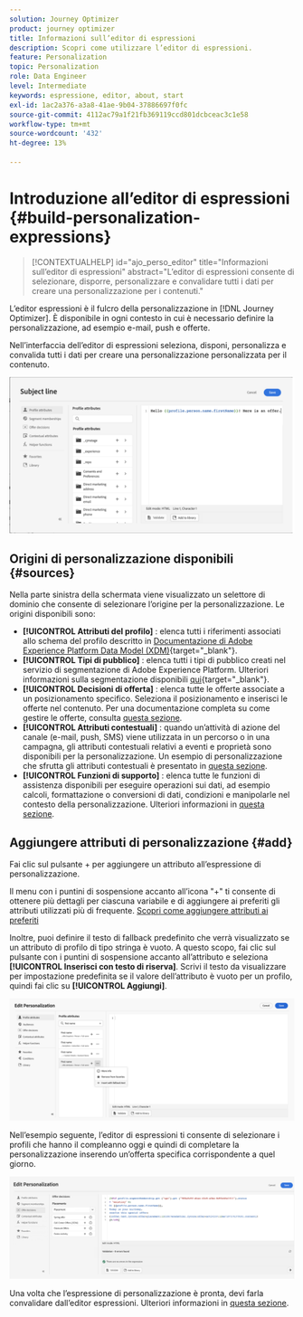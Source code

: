 ```yaml
---
solution: Journey Optimizer
product: journey optimizer
title: Informazioni sull’editor di espressioni
description: Scopri come utilizzare l’editor di espressioni.
feature: Personalization
topic: Personalization
role: Data Engineer
level: Intermediate
keywords: espressione, editor, about, start
exl-id: 1ac2a376-a3a8-41ae-9b04-37886697f0fc
source-git-commit: 4112ac79a1f21fb369119ccd801dcbceac3c1e58
workflow-type: tm+mt
source-wordcount: '432'
ht-degree: 13%

---
```


# Introduzione all’editor di espressioni {#build-personalization-expressions}

>[!CONTEXTUALHELP]
>id="ajo_perso_editor"
>title="Informazioni sull’editor di espressioni"
>abstract="L’editor di espressioni consente di selezionare, disporre, personalizzare e convalidare tutti i dati per creare una personalizzazione per i contenuti."

L’editor espressioni è il fulcro della personalizzazione in [!DNL Journey Optimizer]. È disponibile in ogni contesto in cui è necessario definire la personalizzazione, ad esempio e-mail, push e offerte.

Nell’interfaccia dell’editor di espressioni seleziona, disponi, personalizza e convalida tutti i dati per creare una personalizzazione personalizzata per il contenuto.

![](assets/perso_ee1.png)

## Origini di personalizzazione disponibili {#sources}

Nella parte sinistra della schermata viene visualizzato un selettore di dominio che consente di selezionare l’origine per la personalizzazione. Le origini disponibili sono:

* **[!UICONTROL Attributi del profilo]** : elenca tutti i riferimenti associati allo schema del profilo descritto in [Documentazione di Adobe Experience Platform Data Model (XDM)](https://experienceleague.adobe.com/docs/experience-platform/xdm/home.html?lang=it){target="_blank"}.
* **[!UICONTROL Tipi di pubblico]** : elenca tutti i tipi di pubblico creati nel servizio di segmentazione di Adobe Experience Platform. Ulteriori informazioni sulla segmentazione disponibili [qui](https://experienceleague.adobe.com/docs/experience-platform/segmentation/home.html?lang=it){target="_blank"}.
* **[!UICONTROL Decisioni di offerta]** : elenca tutte le offerte associate a un posizionamento specifico. Seleziona il posizionamento e inserisci le offerte nel contenuto. Per una documentazione completa su come gestire le offerte, consulta [questa sezione](../offers/get-started/starting-offer-decisioning.md).
* **[!UICONTROL Attributi contestuali]** : quando un’attività di azione del canale (e-mail, push, SMS) viene utilizzata in un percorso o in una campagna, gli attributi contestuali relativi a eventi e proprietà sono disponibili per la personalizzazione. Un esempio di personalizzazione che sfrutta gli attributi contestuali è presentato in [questa sezione](personalization-use-case.md).
* **[!UICONTROL Funzioni di supporto]** : elenca tutte le funzioni di assistenza disponibili per eseguire operazioni sui dati, ad esempio calcoli, formattazione o conversioni di dati, condizioni e manipolarle nel contesto della personalizzazione. Ulteriori informazioni in [questa sezione](functions/functions.md).

## Aggiungere attributi di personalizzazione {#add}

Fai clic sul pulsante + per aggiungere un attributo all’espressione di personalizzazione.

Il menu con i puntini di sospensione accanto all’icona &quot;+&quot; ti consente di ottenere più dettagli per ciascuna variabile e di aggiungere ai preferiti gli attributi utilizzati più di frequente. [Scopri come aggiungere attributi ai preferiti](personalization-favorites.md)

Inoltre, puoi definire il testo di fallback predefinito che verrà visualizzato se un attributo di profilo di tipo stringa è vuoto. A questo scopo, fai clic sul pulsante con i puntini di sospensione accanto all’attributo e seleziona **[!UICONTROL Inserisci con testo di riserva]**. Scrivi il testo da visualizzare per impostazione predefinita se il valore dell’attributo è vuoto per un profilo, quindi fai clic su **[!UICONTROL Aggiungi]**.

![](assets/attribute-details.png)

Nell’esempio seguente, l’editor di espressioni ti consente di selezionare i profili che hanno il compleanno oggi e quindi di completare la personalizzazione inserendo un’offerta specifica corrispondente a quel giorno.

![](assets/perso_ee2.png)

Una volta che l’espressione di personalizzazione è pronta, devi farla convalidare dall’editor espressioni. Ulteriori informazioni in [questa sezione](personalization-validation.md).
